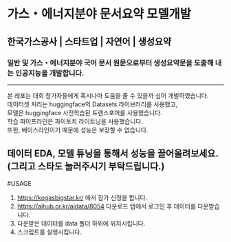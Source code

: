 # 가스・에너지분야 문서요약 모델개발  
## 한국가스공사 | 스타트업 | 자연어 | 생성요약  
### 일반 및 가스・에너지분야 국어 문서 원문으로부터 생성요약문을 도출해 내는 인공지능을 개발합니다.  

---

본 레포는 대회 참가자들에게 혹시나마 도움을 줄 수 있을까 싶어 개발하였습니다.  
데이터셋 처리는 huggingface의 Datasets 라이브러리를 사용했고,  
모델은 huggingface 사전학습된 트랜스포머를 사용했습니다.  
학습 파이프라인은 파이토치 라이트닝을 사용했습니다.  
또한, 베이스라인이기 때문에 성능은 보장할 수 없습니다.  
  
데이터 EDA, 모델 튜닝을 통해서 성능을 끌어올려보세요.  
(그리고 스타도 눌러주시기 부탁드립니다.)
---

#USAGE
1. https://kogasbigstar.kr/ 에서 참가 신청을 합니다.  
2. https://aihub.or.kr/aidata/8054 다운로드 탭에서 로그인 후 데이터를 다운받습니다.  
3. 다운받은 데이터를 data 폴더 하위에 위치시킵니다.  
4. 스크립트를 실행시킵니다.  
